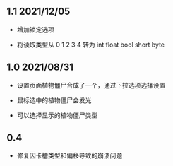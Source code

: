 <!--
 * @Coding: utf-8
 * @Author: vector-wlc
 * @Date: 2021-08-31 18:37:15
 * @Description: 
-->

## 1.1 2021/12/05

* 增加锁定选项

* 将读取类型从 0 1 2 3 4 转为 int float bool short byte

## 1.0 2021/08/31

* 设置页面植物僵尸合成了一个，通过下拉选项选择设置

* 鼠标选中的植物僵尸会发光

* 可以选择显示的植物僵尸类型


## 0.4

* 修复因卡槽类型和偏移导致的崩溃问题